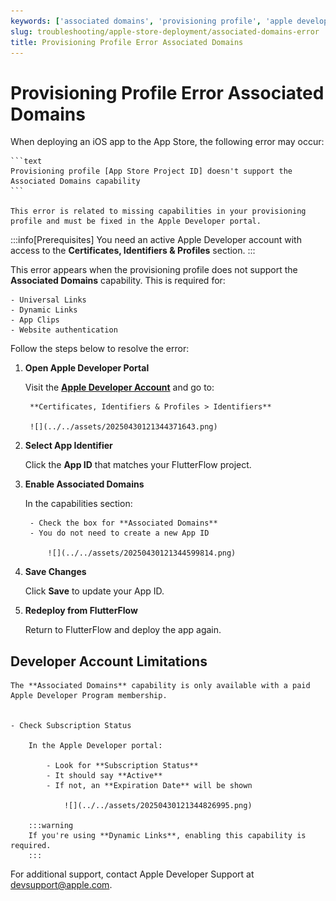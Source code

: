 ```yaml
---
keywords: ['associated domains', 'provisioning profile', 'apple developer', 'deployment error']
slug: troubleshooting/apple-store-deployment/associated-domains-error
title: Provisioning Profile Error Associated Domains
---
```


# Provisioning Profile Error Associated Domains

When deploying an iOS app to the App Store, the following error may occur:

    ```text
    Provisioning profile [App Store Project ID] doesn't support the Associated Domains capability
    ```

    This error is related to missing capabilities in your provisioning profile and must be fixed in the Apple Developer portal.

:::info[Prerequisites]
You need an active Apple Developer account with access to the **Certificates, Identifiers & Profiles** section.
:::

This error appears when the provisioning profile does not support the **Associated Domains** capability. This is required for:

    - Universal Links  
    - Dynamic Links  
    - App Clips  
    - Website authentication

Follow the steps below to resolve the error:

1. **Open Apple Developer Portal**

    Visit the **[Apple Developer Account](https://developer.apple.com/account/)** and go to:

        **Certificates, Identifiers & Profiles > Identifiers**

        ![](../../assets/20250430121344371643.png)


2. **Select App Identifier**

    Click the **App ID** that matches your FlutterFlow project.


3. **Enable Associated Domains**

    In the capabilities section:

        - Check the box for **Associated Domains**
        - You do not need to create a new App ID

            ![](../../assets/20250430121344599814.png)


4. **Save Changes**

    Click **Save** to update your App ID.


5. **Redeploy from FlutterFlow**

    Return to FlutterFlow and deploy the app again.


## Developer Account Limitations

    The **Associated Domains** capability is only available with a paid Apple Developer Program membership.


    - Check Subscription Status

        In the Apple Developer portal:

            - Look for **Subscription Status**
            - It should say **Active**
            - If not, an **Expiration Date** will be shown

                ![](../../assets/20250430121344826995.png)

        :::warning
        If you're using **Dynamic Links**, enabling this capability is required.
        :::


For additional support, contact Apple Developer Support at [devsupport@apple.com](mailto:devsupport@apple.com).
